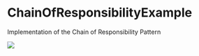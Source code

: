 # ChainOfResponsibilityExample

Implementation of the Chain of Responsibility Pattern

![](cor-auth.gif)

